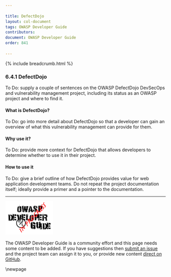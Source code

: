 ```yaml
---

title: DefectDojo
layout: col-document
tags: OWASP Developer Guide
contributors:
document: OWASP Developer Guide
order: 841

---
```


{% include breadcrumb.html %}

### 6.4.1 DefectDojo

To Do: supply a couple of sentences on the OWASP DefectDojo DevSecOps and vulnerability management project,
including its status as an OWASP project and where to find it.

#### What is DefectDojo?

To Do: go into more detail about DefectDojo so that a developer
can gain an overview of what this vulnerability management can provide for them.

#### Why use it?

To Do: provide more context for DefectDojo that allows developers to determine whether to use it in their project.

#### How to use it

To Do: give a brief outline of how DefectDojo provides value for web application development teams.
Do not repeat the project documentation itself; ideally provide a primer and a pointer to the documentation.

----

![Developer Guide](../../assets/images/dg_wip.png "OWASP Developer Guide")

The OWASP Developer Guide is a community effort and this page needs some content to be added.
If you have suggestions then [submit an issue][issue080401] and the project team can assign it to you,
or provide new content [direct on GitHub][edit080401].

[issue080401]: https://github.com/OWASP/www-project-developer-guide/issues/new?labels=enhancement&template=request.md&title=Update:%2008-verification/04-vulnerability-management/01-defectdojo
[edit080401]: https://github.com/OWASP/www-project-developer-guide/blob/main/draft/08-verification/04-vulnerability-management/01-defectdojo.md

\newpage

